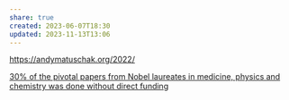```yaml
---
share: true
created: 2023-06-07T18:30
updated: 2023-11-13T13:06
---
```


https://andymatuschak.org/2022/ 

[30% of the pivotal papers from Nobel laureates in medicine, physics and chemistry was done without direct funding](./30%25%20of%20the%20pivotal%20papers%20from%20Nobel%20laureates%20in%20medicine,%20physics%20and%20chemistry%20was%20done%20without%20direct%20funding.md)
